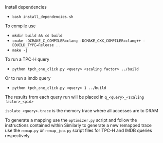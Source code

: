 Install dependencies
* `bash install_dependencies.sh`

To compile use
* `mkdir build && cd build`
* `cmake -DCMAKE_C_COMPILER=clang -DCMAKE_CXX_COMPILER=clang++ -DBUILD_TYPE=Release ..`
* `make -j`

To run a TPC-H query
* `python tpch_one_click.py <query> <scaling factor> ../build`

Or to run a imdb query
* `python tpch_one_click.py <query> 1 ../build`

The results from each query run will be placed in `q_<query>_<scaling factor>_<pid>`

`isolate_<query>.trace` is the memory trace where all accesses are to DRAM

To generate a mapping use the `optimizer.py` script and follow the instructions contained within
Similarly to generate a new remapped trace use the `remap.py` or `remap_job.py` script files for TPC-H and IMDB queries respectively